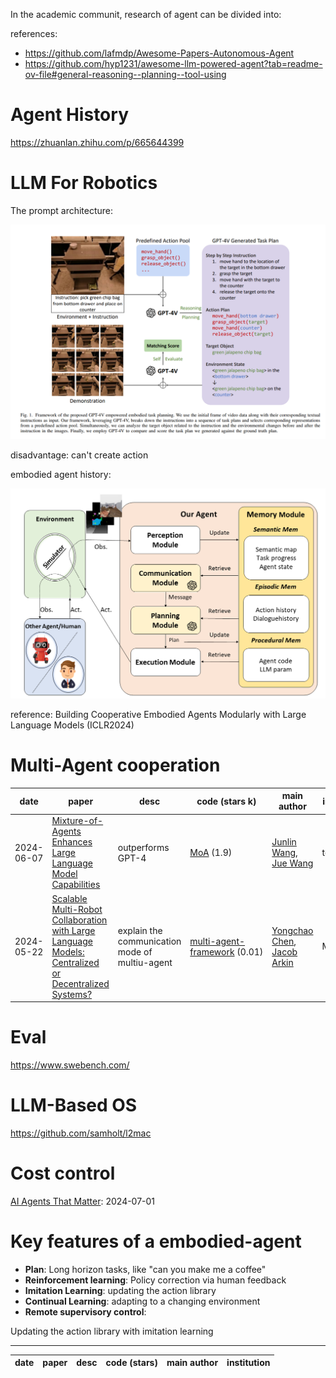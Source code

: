In the academic communit, research of agent can be divided into:

references:

- https://github.com/lafmdp/Awesome-Papers-Autonomous-Agent
- https://github.com/hyp1231/awesome-llm-powered-agent?tab=readme-ov-file#general-reasoning--planning--tool-using

# Agent History

https://zhuanlan.zhihu.com/p/665644399

# LLM For Robotics

The prompt architecture:

![LLM_For_Robotics](image/LLM4Robotics.png)

disadvantage: can't create action

embodied agent history:

![history](image/embodiedAgentHistory.png)

reference: Building Cooperative Embodied Agents Modularly with Large Language Models (ICLR2024)

# Multi-Agent cooperation



| date       | paper                                                                                                                                 | desc                                           | code (stars k)                                                                    | main author                                                                                                                                         | institution |
| ---------- | ------------------------------------------------------------------------------------------------------------------------------------- | ---------------------------------------------- | --------------------------------------------------------------------------------- | --------------------------------------------------------------------------------------------------------------------------------------------------- | ----------- |
| 2024-06-07 | [Mixture-of-Agents Enhances Large Language Model Capabilities](https://arxiv.org/abs/2406.04692)                                         | outperforms GPT-4                              | [MoA](https://github.com/togethercomputer/MoA) (1.9)                                | [Junlin Wang](https://arxiv.org/search/cs?searchtype=author&query=Wang,+J), [Jue Wang](https://arxiv.org/search/cs?searchtype=author&query=Wang,+J)       | together.ai |
| 2024-05-22 | [Scalable Multi-Robot Collaboration with Large Language Models: Centralized or Decentralized Systems?](https://arxiv.org/abs/2309.15943) | explain the communication mode of multiu-agent | [multi-agent-framework](https://github.com/yongchao98/multi-agent-framework) (0.01) | [Yongchao Chen](https://arxiv.org/search/cs?searchtype=author&query=Chen,+Y), [Jacob Arkin](https://arxiv.org/search/cs?searchtype=author&query=Arkin,+J) | MIT         |



# Eval

https://www.swebench.com/

# LLM-Based OS

https://github.com/samholt/l2mac

# Cost control

[AI Agents That Matter](https://arxiv.org/abs/2407.01502): 2024-07-01

# Key features of a embodied-agent

- **Plan**: Long horizon tasks, like "can you make me a coffee"
- **Reinforcement learning**: Policy correction via human feedback
- **Imitation Learning**: updating the action library
- **Continual Learning**: adapting to a changing environment
- **Remote supervisory control**:

Updating the action library with imitation learning





---



| date | paper | desc | code (stars) | main author | institution |
| ---- | ----- | ---- | ------------ | ----------- | ----------- |
